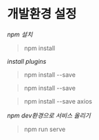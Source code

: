# 개발환경 설정

*npm 설치*
> npm install
 
*install plugins*
> npm install --save 

> npm install --save 

> npm install --save axios  

*npm dev환경으로 서비스 올리기*
> npm run serve 
 